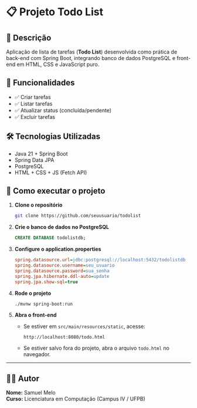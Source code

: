 # 📋 Projeto Todo List

## 🎯 Descrição
Aplicação de lista de tarefas (**Todo List**) desenvolvida como prática de back-end com Spring Boot, integrando banco de dados PostgreSQL e front-end em HTML, CSS e JavaScript puro.

## 🚀 Funcionalidades
- ✅ Criar tarefas
- ✅ Listar tarefas
- ✅ Atualizar status (concluída/pendente)
- ✅ Excluir tarefas

## 🛠️ Tecnologias Utilizadas
- Java 21 + Spring Boot
- Spring Data JPA
- PostgreSQL
- HTML + CSS + JS (Fetch API)

## 🔧 Como executar o projeto

1. **Clone o repositório**
   ```bash
   git clone https://github.com/seuusuario/todolist
   ```

2. **Crie o banco de dados no PostgreSQL**
   ```sql
   CREATE DATABASE todolistdb;
   ```

3. **Configure o application.properties**
   ```ini
   spring.datasource.url=jdbc:postgresql://localhost:5432/todolistdb
   spring.datasource.username=seu_usuario
   spring.datasource.password=sua_senha
   spring.jpa.hibernate.ddl-auto=update
   spring.jpa.show-sql=true
   ```

4. **Rode o projeto**
   ```bash
   ./mvnw spring-boot:run
   ```

5. **Abra o front-end**

   - Se estiver em `src/main/resources/static`, acesse:

     ```
     http://localhost:8080/todo.html
     ```

   - Se estiver salvo fora do projeto, abra o arquivo `todo.html` no navegador.

---

## 👨‍💻 Autor

**Nome:** Samuel Melo  
**Curso:** Licenciatura em Computação (Campus IV / UFPB)
